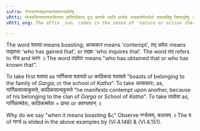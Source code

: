 ```yaml
---
sutra: गोत्रचरणाच्छ्लाघात्याकारतदवेतेषु
vRtti: गोत्रवाचिनश्चरणवाचिनश्च प्रातिपदिकाद् वुञ् प्रत्ययो भवति प्रत्येकं भावकर्मणोरर्थयोः श्लाघादिषु विषयभूतेषु ॥
vRtti_eng: The affix _vun_ comes in the sense of 'nature or action thereof' after a family-name (_Gotra_), and after the Name of a Vedic School, when one boasts thereby, or manifests his contempt thereby, or when it means one who has attained that (or has come for an inspection or inquiring thereof).

---
```

The word श्लाघा means boasting; अत्याकार means 'contempt', तद् अवेतः means तद्प्राप्तः 'who has gained that', or तज्ञ्ज्ञः 'who inquires that'. The word तत् refers to गोत्र and चरण ॥ The word तदवेतः means "who has obtained that or who has known that".

To take first श्लाघा as गार्गिकया श्लाघते or काठिकया श्लाघते "boasts of belonging to the family of _Garga_, or the school of _Katha_". To take अत्याकारः, as, गार्गिकयात्याकुरुते, काठिकयात्यकुरुते "he manifests contempt upon another, because of his belonging to the clan of _Garga_ or School of _Katha_". To take तदवेता as, गार्गिकामवेतः, काठिकामवेतः = प्राप्तः or अवगतवान् ॥

Why do we say "when it means boasting &c" Observe गर्ग्यत्वम्, कठत्वम् ॥ The य of गार्ग्य is elided in the above examples by (VI.4.148) & (VI.4.151).